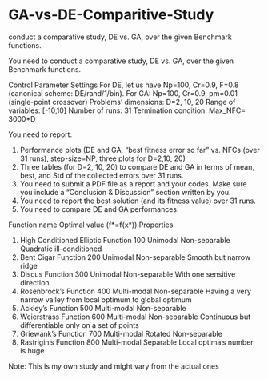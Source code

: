 # GA-vs-DE-Comparitive-Study
conduct a comparative study, DE vs. GA, over the given Benchmark functions. 


You need to conduct a comparative study, DE vs. GA, over the given Benchmark functions.

Control Parameter Settings
For DE, let us have Np=100, Cr=0.9, F=0.8 (canonical scheme: DE/rand/1/bin).
For GA: Np=100, Cr=0.9, pm=0.01 (single-point crossover)
Problems’ dimensions: D=2, 10, 20
Range of variables: [-10,10]
Number of runs: 31
Termination condition: Max_NFC= 3000*D

You need to report:
1) Performance plots (DE and GA, “best fitness error so far” vs. NFCs (over 31 runs),
step-size=NP, three plots for D=2,10, 20)
2) Three tables (for D=2, 10, 20) to compare DE and GA in terms of mean, best, and
Std of the collected errors over 31 runs.
3) You need to submit a PDF file as a report and your codes. Make sure you include
a “Conclusion & Discussion” section written by you.
4) You need to report the best solution (and its fitness value) over 31 runs.
5) You need to compare DE and GA performances.


Function name Optimal value
(f*=f(x*))
Properties
1) High Conditioned
Elliptic Function
100 Unimodal
Non-separable
Quadratic ill-conditioned
2) Bent Cigar Function 200 Unimodal
Non-separable
Smooth but narrow ridge
3) Discus Function 300 Unimodal
Non-separable
With one sensitive direction
4) Rosenbrock’s
Function
400 Multi-modal
Non-separable
Having a very narrow valley from local optimum to global
optimum
5) Ackley’s Function 500 Multi-modal
Non-separable
6) Weierstrass Function 600 Multi-modal
Non-separable
Continuous but differentiable only on a set of points
7) Griewank’s Function 700 Multi-modal
Rotated
Non-separable
8) Rastrigin’s Function 800 Multi-modal
Separable
Local optima’s number is huge


Note: This is my own study and might vary from the actual ones
